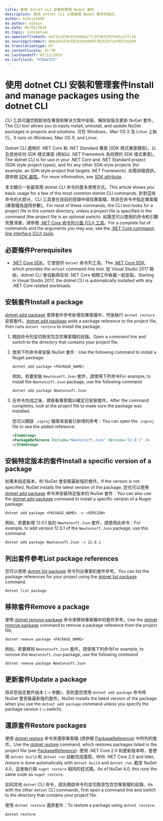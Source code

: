 ```yaml
---
title: 使用 dotnet CLI 安裝和管理 NuGet 套件
description: 使用 dotnet CLI 以便處理 NuGet 套件的指示。
author: mikejo5000
ms.author: mikejo
ms.date: 06/03/2019
ms.topic: conceptual
ms.openlocfilehash: 64f3a1978cd336064a77c9f3872357e65c37fc10
ms.sourcegitcommit: 0dea3b153ef823230a9d5f38351b7cef057cb299
ms.translationtype: HT
ms.contentlocale: zh-TW
ms.lasthandoff: 07/12/2019
ms.locfileid: "67842352"
---
```

# <a name="install-and-manage-packages-using-the-dotnet-cli"></a><span data-ttu-id="0557e-103">使用 dotnet CLI 安裝和管理套件</span><span class="sxs-lookup"><span data-stu-id="0557e-103">Install and manage packages using the dotnet CLI</span></span>

<span data-ttu-id="0557e-104">CLI 工具可讓您輕鬆地在專案和解決方案中安裝、解除安裝及更新 NuGet 套件。</span><span class="sxs-lookup"><span data-stu-id="0557e-104">The CLI tool allows you to easily install, uninstall, and update NuGet packages in projects and solutions.</span></span> <span data-ttu-id="0557e-105">可在 Windows、Mac OS X 及 Linux 上執行。</span><span class="sxs-lookup"><span data-stu-id="0557e-105">It runs on Windows, Mac OS X, and Linux.</span></span>

<span data-ttu-id="0557e-106">Dotnet CLI 適用於 .NET Core 和 .NET Standard 專案 (SDK 樣式專案類型)，以及其他任何 SDK 樣式專案 (例如以 .NET Framework 為目標的 SDK 樣式專案)。</span><span class="sxs-lookup"><span data-stu-id="0557e-106">The dotnet CLI is for use in your .NET Core and .NET Standard project (SDK-style project types), and for any other SDK-style projects (for example, an SDK-style project that targets .NET Framework).</span></span> <span data-ttu-id="0557e-107">如需詳細資訊，請參閱 [SDK 屬性](/dotnet/core/tools/csproj#additions)。</span><span class="sxs-lookup"><span data-stu-id="0557e-107">For more information, see [SDK attribute](/dotnet/core/tools/csproj#additions).</span></span>

<span data-ttu-id="0557e-108">本文顯示一些最常用 dotnet CLI 命令的基本使用方式。</span><span class="sxs-lookup"><span data-stu-id="0557e-108">This article shows you basic usage for a few of the most common dotnet CLI commands.</span></span> <span data-ttu-id="0557e-109">針對這些命令的大部分，CLI 工具會在目前的目錄中尋找專案檔，除非在命令中指定專案檔 (專案檔為選用參數)。</span><span class="sxs-lookup"><span data-stu-id="0557e-109">For most of these commands, the CLI tool looks for a project file in the current directory, unless a project file is specified in the command (the project file is an optional switch).</span></span> <span data-ttu-id="0557e-110">如需您可以使用的命令和引數完整清單，請參閱 [.NET Core 命令列介面 (CLI) 工具](../tools/dotnet-commands.md)。</span><span class="sxs-lookup"><span data-stu-id="0557e-110">For a complete list of commands and the arguments you may use, see the [.NET Core command-line interface (CLI) tools](../tools/dotnet-commands.md).</span></span>

## <a name="prerequisites"></a><span data-ttu-id="0557e-111">必要條件</span><span class="sxs-lookup"><span data-stu-id="0557e-111">Prerequisites</span></span>

- <span data-ttu-id="0557e-112">[.NET Core SDK](https://www.microsoft.com/net/download/)，它會提供 `dotnet` 命令列工具。</span><span class="sxs-lookup"><span data-stu-id="0557e-112">The [.NET Core SDK](https://www.microsoft.com/net/download/), which provides the `dotnet` command-line tool.</span></span> <span data-ttu-id="0557e-113">從 Visual Studio 2017 開始，dotnet CLI 會自動與任何 .NET Core 相關工作負載一起安裝。</span><span class="sxs-lookup"><span data-stu-id="0557e-113">Starting in Visual Studio 2017, the dotnet CLI is automatically installed with any .NET Core related workloads.</span></span>

## <a name="install-a-package"></a><span data-ttu-id="0557e-114">安裝套件</span><span class="sxs-lookup"><span data-stu-id="0557e-114">Install a package</span></span>

<span data-ttu-id="0557e-115">[dotnet add package](/dotnet/core/tools/dotnet-add-package?tabs=netcore2x) 會將套件參考新增到專案檔中，然後執行 `dotnet restore` 安裝套件。</span><span class="sxs-lookup"><span data-stu-id="0557e-115">[dotnet add package](/dotnet/core/tools/dotnet-add-package?tabs=netcore2x) adds a package reference to the project file, then runs `dotnet restore` to install the package.</span></span>

1. <span data-ttu-id="0557e-116">開啟命令列並切換至包含您專案檔的目錄。</span><span class="sxs-lookup"><span data-stu-id="0557e-116">Open a command line and switch to the directory that contains your project file.</span></span>

2. <span data-ttu-id="0557e-117">使用下列命令來安裝 NuGet 套件：</span><span class="sxs-lookup"><span data-stu-id="0557e-117">Use the following command to install a Nuget package:</span></span>

    ```cli
    dotnet add package <PACKAGE_NAME>
    ```

    <span data-ttu-id="0557e-118">例如，若要安裝 `Newtonsoft.Json` 套件，請使用下列命令</span><span class="sxs-lookup"><span data-stu-id="0557e-118">For example, to install the `Newtonsoft.Json` package, use the following command</span></span>

    ```cli
    dotnet add package Newtonsoft.Json
    ```

3. <span data-ttu-id="0557e-119">在命令完成之後，請查看專案檔以確定已安裝套件。</span><span class="sxs-lookup"><span data-stu-id="0557e-119">After the command completes, look at the project file to make sure the package was installed.</span></span>

   <span data-ttu-id="0557e-120">您可以開啟 `.csproj` 檔案來查看已新增的參考：</span><span class="sxs-lookup"><span data-stu-id="0557e-120">You can open the `.csproj` file to see the added reference:</span></span>

    ```xml
   <ItemGroup>
    <PackageReference Include="Newtonsoft.Json" Version="12.0.1" />
   </ItemGroup>
    ```

## <a name="install-a-specific-version-of-a-package"></a><span data-ttu-id="0557e-121">安裝特定版本的套件</span><span class="sxs-lookup"><span data-stu-id="0557e-121">Install a specific version of a package</span></span>

<span data-ttu-id="0557e-122">如果未指定版本，則 NuGet 會安裝最新版的套件。</span><span class="sxs-lookup"><span data-stu-id="0557e-122">If the version is not specified, NuGet installs the latest version of the package.</span></span> <span data-ttu-id="0557e-123">您也可以使用 [dotnet add package](/dotnet/core/tools/dotnet-add-package?tabs=netcore2x) 命令來安裝特定版本的 NuGet 套件：</span><span class="sxs-lookup"><span data-stu-id="0557e-123">You can also use the [dotnet add package](/dotnet/core/tools/dotnet-add-package?tabs=netcore2x) command to install a specific version of a Nuget package:</span></span>

```cli
dotnet add package <PACKAGE_NAME> -v <VERSION>
```

<span data-ttu-id="0557e-124">例如，若要新增 12.0.1 版的 `Newtonsoft.Json` 套件，請使用此命令：</span><span class="sxs-lookup"><span data-stu-id="0557e-124">For example, to add version 12.0.1 of the `Newtonsoft.Json` package, use this command:</span></span>

```cli
dotnet add package Newtonsoft.Json -v 12.0.1
```

## <a name="list-package-references"></a><span data-ttu-id="0557e-125">列出套件參考</span><span class="sxs-lookup"><span data-stu-id="0557e-125">List package references</span></span>

<span data-ttu-id="0557e-126">您可以使用 [dotnet list package](/dotnet/core/tools/dotnet-list-package?tabs=netcore2x) 命令列出專案的套件參考。</span><span class="sxs-lookup"><span data-stu-id="0557e-126">You can list the package references for your project using the [dotnet list package](/dotnet/core/tools/dotnet-list-package?tabs=netcore2x) command.</span></span>

```cli
dotnet list package
```

## <a name="remove-a-package"></a><span data-ttu-id="0557e-127">移除套件</span><span class="sxs-lookup"><span data-stu-id="0557e-127">Remove a package</span></span>

<span data-ttu-id="0557e-128">使用 [dotnet remove package](/dotnet/core/tools/dotnet-remove-package?tabs=netcore2x) 命令來移除專案檔中的套件參考。</span><span class="sxs-lookup"><span data-stu-id="0557e-128">Use the [dotnet remove package](/dotnet/core/tools/dotnet-remove-package?tabs=netcore2x) command to remove a package reference from the project file.</span></span>

```cli
dotnet remove package <PACKAGE_NAME>
```

<span data-ttu-id="0557e-129">例如，若要移除 `Newtonsoft.Json` 套件，請使用下列命令</span><span class="sxs-lookup"><span data-stu-id="0557e-129">For example, to remove the `Newtonsoft.Json` package, use the following command</span></span>

```cli
dotnet remove package Newtonsoft.Json
```

## <a name="update-a-package"></a><span data-ttu-id="0557e-130">更新套件</span><span class="sxs-lookup"><span data-stu-id="0557e-130">Update a package</span></span>

<span data-ttu-id="0557e-131">除非您指定套件版本 (`-v` 參數)，否則當您使用 `dotnet add package` 命令時 NuGet 會安裝最新版的套件。</span><span class="sxs-lookup"><span data-stu-id="0557e-131">NuGet installs the latest version of the package when you use the `dotnet add package` command unless you specify the package version (`-v` switch).</span></span>

## <a name="restore-packages"></a><span data-ttu-id="0557e-132">還原套件</span><span class="sxs-lookup"><span data-stu-id="0557e-132">Restore packages</span></span>

<span data-ttu-id="0557e-133">使用 [dotnet restore](/dotnet/core/tools/dotnet-restore?tabs=netcore2x) 命令來還原專案檔 (請參閱 [PackageReference](../consume-packages/package-references-in-project-files.md)) 中所列的套件。</span><span class="sxs-lookup"><span data-stu-id="0557e-133">Use the [dotnet restore](/dotnet/core/tools/dotnet-restore?tabs=netcore2x) command, which restores packages listed in the project file (see [PackageReference](../consume-packages/package-references-in-project-files.md)).</span></span> <span data-ttu-id="0557e-134">使用 .NET Core 2.0 和更新版本時，會使用 `dotnet build` 和 `dotnet run` 自動完成還原。</span><span class="sxs-lookup"><span data-stu-id="0557e-134">With .NET Core 2.0 and later, restore is done automatically with `dotnet build` and `dotnet run`.</span></span> <span data-ttu-id="0557e-135">截至 NuGet 4.0，這會執行與 `nuget restore` 相同的程式碼。</span><span class="sxs-lookup"><span data-stu-id="0557e-135">As of NuGet 4.0, this runs the same code as `nuget restore`.</span></span>

<span data-ttu-id="0557e-136">如同其他 `dotnet` CLI 命令，請先開啟命令列並切換至包含您專案檔的目錄。</span><span class="sxs-lookup"><span data-stu-id="0557e-136">As with the other `dotnet` CLI commands, first open a command line and switch to the directory that contains your project file.</span></span>

<span data-ttu-id="0557e-137">使用 `dotnet restore` 還原套件：</span><span class="sxs-lookup"><span data-stu-id="0557e-137">To restore a package using `dotnet restore`:</span></span>

```cli
dotnet restore 
```
